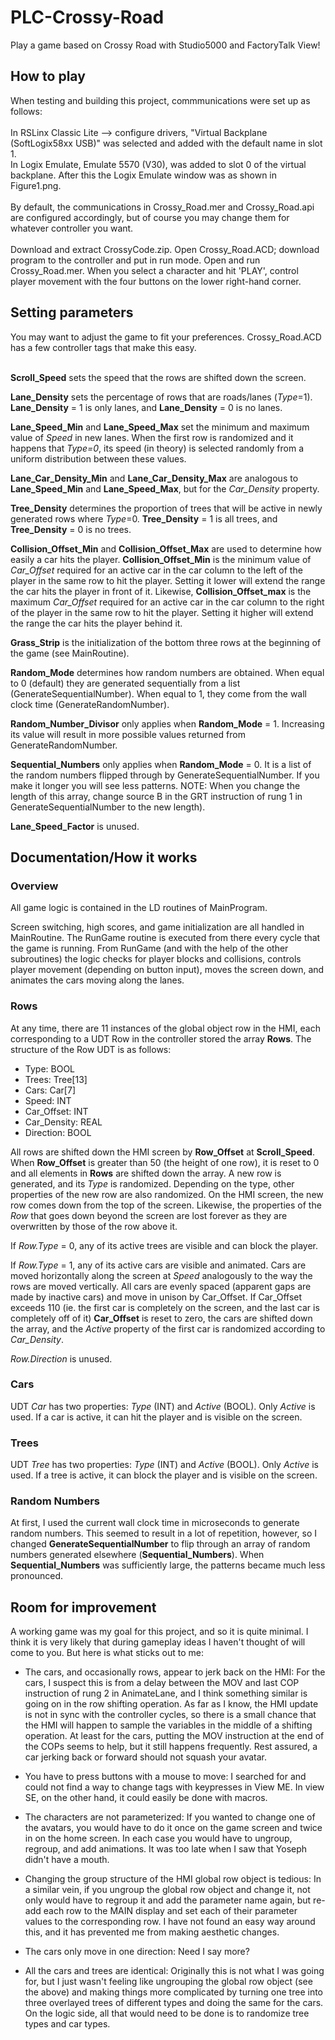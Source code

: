 # PLC-Crossy-Road
Play a game based on Crossy Road with Studio5000 and FactoryTalk View!

<h2>How to play</h2>
When testing and building this project, commmunications were set up as follows: 
<br><br>
In RSLinx Classic Lite --> configure drivers, "Virtual Backplane (SoftLogix58xx USB)" was selected and added with the default name in slot 1. <br>
In Logix Emulate,  Emulate 5570 (V30), was added to slot 0 of the virtual backplane. After this the Logix Emulate window was as shown in Figure1.png. 
<br><br>
By default, the communications in Crossy_Road.mer and Crossy_Road.api are configured accordingly, but of course you may change them for whatever controller you want.
<br><br>
Download and extract CrossyCode.zip. Open Crossy_Road.ACD; download program to the controller and put in run mode. Open and run Crossy_Road.mer. 
When you select a character and hit 'PLAY', control player movement with the four buttons on the lower right-hand corner. 

<h2>Setting parameters</h2>
You may want to adjust the game to fit your preferences. Crossy_Road.ACD has a few controller tags that make this easy.
<br><br>

**Scroll_Speed** sets the speed that the rows are shifted down the screen. 

**Lane_Density** sets the percentage of rows that are roads/lanes (_Type_=1). **Lane_Density** = 1 is only lanes, and **Lane_Density** = 0  is no lanes.    

**Lane_Speed_Min** and **Lane_Speed_Max** set the minimum and maximum value of _Speed_ in new lanes. When the first row is randomized and it happens that _Type=0_, its speed (in theory) is selected randomly from a uniform distribution between these values. 

**Lane_Car_Density_Min** and **Lane_Car_Density_Max** are analogous to **Lane_Speed_Min** and **Lane_Speed_Max**, but for the _Car_Density_ property. 

**Tree_Density** determines the proportion of trees that will be active in newly generated rows where _Type_=0. **Tree_Density** = 1 is all trees, and **Tree_Density** = 0 is no trees. 

**Collision_Offset_Min** and **Collision_Offset_Max** are used to determine how easily a car hits the player. **Collision_Offset_Min** is the minimum value of _Car_Offset_ required for an active car in the car column to the left of the player in the same row to hit the player. Setting it lower will extend the range the car hits the player in front of it. Likewise, **Collision_Offset_max** is the maximum _Car_Offset_ required for an active car in the car column to the right of the player in the same row to hit the player. Setting it higher will extend the range the car hits the player behind it. 

**Grass_Strip** is the initialization of the bottom three rows at the beginning of the game (see MainRoutine). 

**Random_Mode** determines how random numbers are obtained. When equal to 0 (default) they are generated sequentially from a list (GenerateSequentialNumber). When equal to 1, they come from the wall clock time (GenerateRandomNumber). 

**Random_Number_Divisor** only applies when **Random_Mode** = 1. Increasing its value will result in more possible values returned from GenerateRandomNumber. 

**Sequential_Numbers** only applies when **Random_Mode** = 0. It is a list of the random numbers flipped through by GenerateSequentialNumber. If you make it longer you will see less patterns. NOTE: When you change the length of this array, change source B in the GRT instruction of rung 1 in GenerateSequentialNumber to the new length).

**Lane_Speed_Factor** is unused.

<h2> Documentation/How it works</h2>

<h3>Overview</h3>

All game logic is contained in the LD routines of MainProgram. 

Screen switching, high scores, and game initialization are all handled in MainRoutine. The RunGame routine is executed from there every cycle that the game is running. From RunGame (and with the help of the other subroutines) the logic checks for player blocks and collisions, controls player movement (depending on button input), moves the screen down, and animates the cars moving along the lanes. 

<h3>Rows</h3>

At any time, there are 11 instances of the global object row in the HMI, each corresponding to a UDT Row in the controller stored the array **Rows**. The structure of the Row UDT is as follows:


- Type: BOOL
- Trees: Tree[13]
- Cars: Car[7]
- Speed: INT
- Car_Offset: INT
- Car_Density: REAL
- Direction: BOOL

All rows are shifted down the HMI screen by **Row_Offset** at **Scroll_Speed**. When **Row_Offset** is greater than 50 (the height of one row), it is reset to 0 and all elements in  **Rows** are shifted down the array. A new row is generated, and its _Type_ is randomized. Depending on the type, other properties of the new row are also randomized. On the HMI screen, the new row comes down from the top of the screen. Likewise, the properties of the _Row_ that goes down beyond the screen are lost forever as they are overwritten by those of the row above it. 

If _Row.Type_ = 0, any of its active trees are visible and can block the player.  

If  _Row.Type_ = 1, any of its active cars are visible and animated. Cars are moved horizontally along the screen at _Speed_ analogously to the way the rows are moved vertically. All cars are evenly spaced (apparent gaps are made by inactive cars) and move in unison by Car_Offset. If Car_Offset exceeds 110 (ie. the first car is completely on the screen, and the last car is completely off of it) **Car_Offset** is reset to zero, the cars are shifted down the array, and the _Active_ property of the first car is randomized according to _Car_Density_. 

_Row.Direction_ is unused. 
<h3>Cars</h3>

UDT _Car_ has two properties: _Type_ (INT) and _Active_ (BOOL). Only _Active_ is used. If a car is active, it can hit the player and is visible on the screen. 

<h3>Trees</h3>

UDT _Tree_ has two properties: _Type_ (INT) and _Active_ (BOOL). Only _Active_ is used. If a tree is active, it can block the player and is visible on the screen. 

<h3>Random Numbers</h3>

At first, I used the current wall clock time in microseconds to generate random numbers. This seemed to result in a lot of repetition, however, so I changed **GenerateSequentialNumber** to flip through an array of random numbers generated elsewhere (**Sequential_Numbers**). When **Sequential_Numbers** was sufficiently large, the patterns became much less pronounced. 

<h2>Room for improvement</h2>

A working game was my goal for this project, and so it is quite minimal. I think it is very likely that during gameplay ideas I haven't thought of will come to you. But here is what sticks out to me: 

- The cars, and occasionally rows, appear to jerk back on the HMI: For the cars, I suspect this is from a delay between the MOV and last COP instruction of rung 2 in AnimateLane, and I think something similar is going on in the row shifting operation. As far as I know, the HMI update is not in sync with the controller cycles, so there is a small chance that the HMI will happen to sample the variables in the middle of a shifting operation. At least for the cars, putting the MOV instruction at the end of the COPs seems to help, but it still happens frequently. Rest assured, a car jerking back or forward should not squash your avatar.

- You have to press buttons with a mouse to move: I searched for and could not find a way to change tags with keypresses in View ME. In view SE, on the other hand, it could easily be done with macros. 

- The characters are not parameterized: If you wanted to change one of the avatars, you would have to do it once on the game screen  and twice in on the home screen. In each case you would have to ungroup, regroup, and add animations. It was too late when I saw that Yoseph didn't have a mouth. 
  
- Changing the group structure of the HMI global row object is tedious: In a similar vein, if you ungroup the global row object and change it, not only would have to regroup it and add the parameter name again, but re-add each row to the MAIN display and set each of their parameter values to the corresponding row. I have not found an easy way around this, and it has prevented me from making aesthetic changes.

- The cars only move in one direction: Need I say more?
  
- All the cars and trees are identical: Originally this is not what I was going for, but I just wasn't feeling like ungrouping the global row object (see the above) and making things more complicated by turning one tree into three overlayed trees of different types and doing the same for the cars.  On the logic side, all that would need to be done is to randomize tree types and car types.
